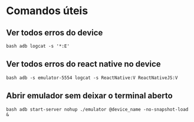 # Comandos úteis


## Ver todos erros do device
``bash
adb logcat -s '*:E'
``

## Ver todos erros do react native no device
``bash
adb -s emulator-5554 logcat -s ReactNative:V ReactNativeJS:V
``

## Abrir emulador sem deixar o terminal aberto
``bash
adb start-server
nohup ./emulator @device_name -no-snapshot-load &
``
